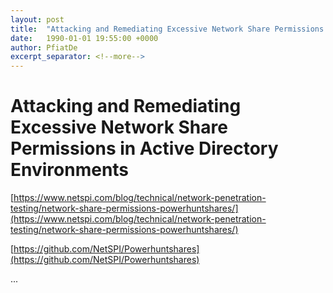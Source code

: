 ```yaml
---
layout: post
title:  "Attacking and Remediating Excessive Network Share Permissions in Active Directory Environments"
date:   1990-01-01 19:55:00 +0000
author: PfiatDe
excerpt_separator: <!--more-->
---
```


# Attacking and Remediating Excessive Network Share Permissions in Active Directory Environments

[https://www.netspi.com/blog/technical/network-penetration-testing/network-share-permissions-powerhuntshares/](https://www.netspi.com/blog/technical/network-penetration-testing/network-share-permissions-powerhuntshares/)

[https://github.com/NetSPI/Powerhuntshares](https://github.com/NetSPI/Powerhuntshares)

...
<!--more-->
